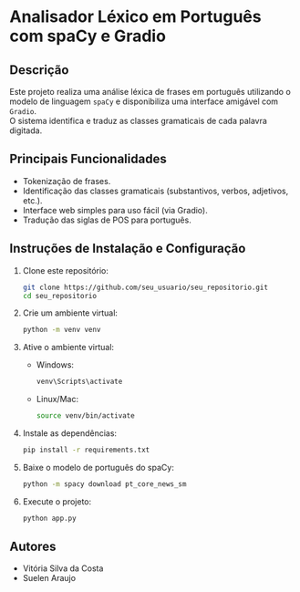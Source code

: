 # Analisador Léxico em Português com spaCy e Gradio

## Descrição
Este projeto realiza uma análise léxica de frases em português utilizando o modelo de linguagem `spaCy` e disponibiliza uma interface amigável com `Gradio`.  
O sistema identifica e traduz as classes gramaticais de cada palavra digitada.

## Principais Funcionalidades
- Tokenização de frases.
- Identificação das classes gramaticais (substantivos, verbos, adjetivos, etc.).
- Interface web simples para uso fácil (via Gradio).
- Tradução das siglas de POS para português.

## Instruções de Instalação e Configuração

1. Clone este repositório:
   ```bash
   git clone https://github.com/seu_usuario/seu_repositorio.git
   cd seu_repositorio
   ```

2. Crie um ambiente virtual:
   ```bash
   python -m venv venv
   ```

3. Ative o ambiente virtual:
   - Windows:
     ```bash
     venv\Scripts\activate
     ```
   - Linux/Mac:
     ```bash
     source venv/bin/activate
     ```

4. Instale as dependências:
   ```bash
   pip install -r requirements.txt
   ```

5. Baixe o modelo de português do spaCy:
   ```bash
   python -m spacy download pt_core_news_sm
   ```

6. Execute o projeto:
   ```bash
   python app.py
   ```

## Autores
- Vitória Silva da Costa
- Suelen Araujo
